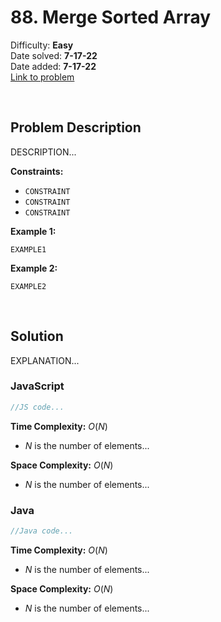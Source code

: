 # 88. Merge Sorted Array

Difficulty: **Easy**  
Date solved: **7-17-22**  
Date added: **7-17-22**  
[Link to problem](https://leetcode.com/problems/merge-sorted-array/)

<br>

## Problem Description

DESCRIPTION...

**Constraints:**

- `CONSTRAINT`
- `CONSTRAINT`
- `CONSTRAINT`

**Example 1:**

```
EXAMPLE1
```

**Example 2:**

```
EXAMPLE2
```

<br>

## Solution

EXPLANATION...

### **JavaScript**

```js
//JS code...
```

**Time Complexity:** $O(N)$
- $N$ is the number of elements...

**Space Complexity:** $O(N)$
- $N$ is the number of elements...

### **Java**

```java
//Java code...
```

**Time Complexity:** $O(N)$
- $N$ is the number of elements...

**Space Complexity:** $O(N)$
- $N$ is the number of elements...
